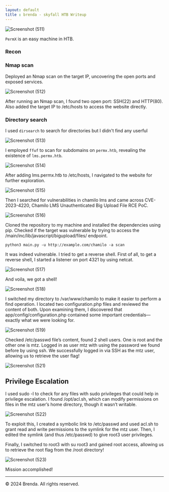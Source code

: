```yaml
---
layout: default
title : brenda - skyfall HTB Writeup
---
```


![Screenshot (511)](https://github.com/user-attachments/assets/88c07fa7-5e39-452a-9567-2b759221a63b)

`PermX` is an easy machine in HTB.

### Recon
### Nmap scan

Deployed an Nmap scan on the target IP, uncovering the open ports and exposed services. 

![Screenshot (512)](https://github.com/user-attachments/assets/0492a8d2-dffb-455e-b1ff-b34bb1f00dd1)

After running an Nmap scan, I found two open port: SSH(22) and HTTP(80).
Also added the target IP to /etc/hosts to access the website directly.

### Directory search

I used `dirsearch` to search for directories but I didn't find any userful

![Screenshot (513)](https://github.com/user-attachments/assets/8cabd3d2-df0a-4ebb-b6b0-dc5f066ea1be)

I employed `ffuf` to scan for subdomains on `permx.htb`, revealing the existence of `lms.permx.htb`. 

![Screenshot (514)](https://github.com/user-attachments/assets/ead91c67-47b7-432d-8983-d192046cb9f6)

After adding lms.permx.htb to /etc/hosts, I navigated to the website for further exploration.

![Screenshot (515)](https://github.com/user-attachments/assets/b8e50318-e740-442a-9fae-839e7885e862)

Then I searched for vulnerabilities in chamilo lms and came across CVE-2023-4220, Chamilo LMS Unauthenticated Big Upload File RCE PoC.

![Screenshot (516)](https://github.com/user-attachments/assets/dc4783fd-316f-45a2-8b22-f935b4f3ccce)

Cloned the repository to my machine and installed the dependencies using pip.
Checked if the target was vulnerable by trying to access the /main/inc/lib/javascript/bigupload/files/ endpoint.

`python3 main.py -u http://example.com/chamilo -a scan`

It was indeed vulnerable. I tried to get a reverse shell.
First of all, to get a reverse shell, I started a listener on port 4321 by using netcat.

![Screenshot (517)](https://github.com/user-attachments/assets/81d4077c-b46f-4588-b8c0-43bdb2ecffe5)

And voila, we got a shell!

![Screenshot (518)](https://github.com/user-attachments/assets/f4912a21-43a9-4869-b045-469d7c83903d)

I switched my directory to /var/www/chamilo to make it easier to perform a find operation. I located two configuration.php files and reviewed the content of both. Upon examining them, I discovered that app/config/configuration.php contained some important credentials—exactly what we were looking for.

![Screenshot (519)](https://github.com/user-attachments/assets/169f2ade-402a-4be3-828e-89221567fcf7)

Checked /etc/passwd file’s content, found 2 shell users. One is root and the other one is mtz. Logged in as user mtz with using the password we found before by using ssh.
We successfully logged in via SSH as the mtz user, allowing us to retrieve the user flag!

![Screenshot (521)](https://github.com/user-attachments/assets/2610ab6c-ad1a-4853-bc4d-609532d2185f)

## Privilege Escalation
I used sudo -l to check for any files with sudo privileges that could help in privilege escalation. I found /opt/acl.sh, which can modify permissions on files in the mtz user’s home directory, though it wasn’t writable.

![Screenshot (522)](https://github.com/user-attachments/assets/24c7d98c-b3e9-4b43-ab72-722e92b8dd63)

To exploit this, I created a symbolic link to /etc/passwd and used acl.sh to grant read and write permissions to the symlink for the mtz user. Then, I edited the symlink (and thus /etc/passwd) to give root3 user privileges.

Finally, I switched to root3 with su root3 and gained root access, allowing us to retrieve the root flag from the /root directory!

![Screenshot (523)](https://github.com/user-attachments/assets/173b023e-934a-4081-bacc-3fa622948ca0)

Mission accomplished!


* * *


<footer>
    <p>&copy; 2024 Brenda. All rights reserved.</p>
  </footer>



















